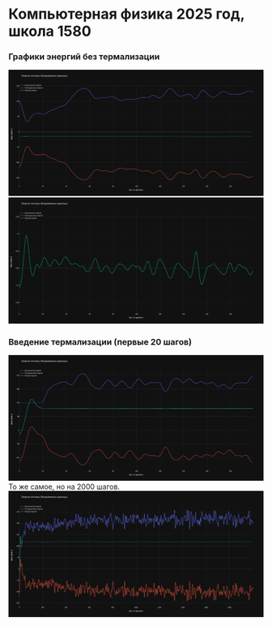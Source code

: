 # Компьютерная физика 2025 год, школа 1580

### Графики энергий без термализации

![1](img/1.png)
![2](img/2.png)

### Введение термализации (первые 20 шагов)

![3](img/3.png)
То же самое, но на 2000 шагов.
![4](img/4.png)